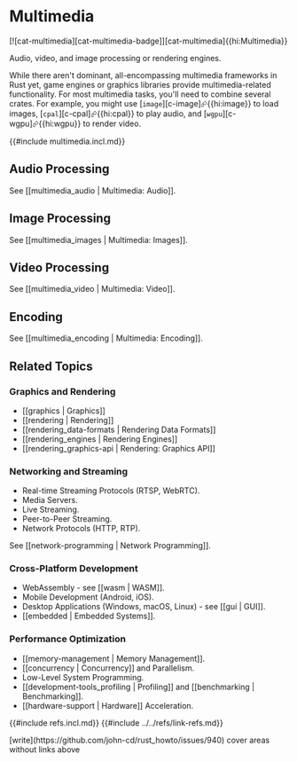 # Multimedia

[![cat-multimedia][cat-multimedia-badge]][cat-multimedia]{{hi:Multimedia}}

Audio, video, and image processing or rendering engines.

While there aren't dominant, all-encompassing multimedia frameworks in Rust yet, game engines or graphics libraries provide multimedia-related functionality. For most multimedia tasks, you'll need to combine several crates. For example, you might use [`image`][c-image]⮳{{hi:image}} to load images, [`cpal`][c-cpal]⮳{{hi:cpal}} to play audio, and [`wgpu`][c-wgpu]⮳{{hi:wgpu}} to render video.

{{#include multimedia.incl.md}}

## Audio Processing

See [[multimedia_audio | Multimedia: Audio]].

## Image Processing

See [[multimedia_images | Multimedia: Images]].

## Video Processing

See [[multimedia_video | Multimedia: Video]].

## Encoding

See [[multimedia_encoding | Multimedia: Encoding]].

## Related Topics

### Graphics and Rendering

- [[graphics | Graphics]]
- [[rendering | Rendering]]
- [[rendering_data-formats | Rendering Data Formats]]
- [[rendering_engines | Rendering Engines]]
- [[rendering_graphics-api | Rendering: Graphics API]]

### Networking and Streaming

- Real-time Streaming Protocols (RTSP, WebRTC).
- Media Servers.
- Live Streaming.
- Peer-to-Peer Streaming.
- Network Protocols (HTTP, RTP).

See [[network-programming | Network Programming]].

### Cross-Platform Development

- WebAssembly - see [[wasm | WASM]].
- Mobile Development (Android, iOS).
- Desktop Applications (Windows, macOS, Linux) - see [[gui | GUI]].
- [[embedded | Embedded Systems]].

### Performance Optimization

- [[memory-management | Memory Management]].
- [[concurrency | Concurrency]] and Parallelism.
- Low-Level System Programming.
- [[development-tools_profiling | Profiling]] and [[benchmarking | Benchmarking]].
- [[hardware-support | Hardware]] Acceleration.

{{#include refs.incl.md}}
{{#include ../../refs/link-refs.md}}

<div class="hidden">
[write](https://github.com/john-cd/rust_howto/issues/940)
cover areas without links above
</div>
